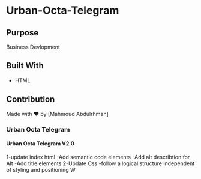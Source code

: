 # Urban-Octa-Telegram
## Purpose
Business Devlopment

## Built With
* HTML

## Contribution
Made with ❤️ by [Mahmoud Abdulrhman]

### Urban Octa Telegram
#### Urban Octa Telegram V2.0

1-update index html
-Add semantic code elements
-Add alt describtion for Alt
-Add title elements
2-Update Css
-follow a logical structure independent of styling and positioning
W
